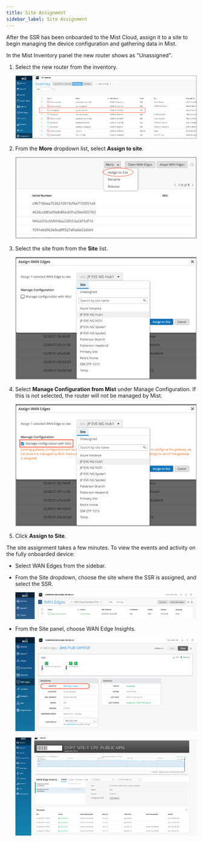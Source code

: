 ```yaml
---
title: Site Assignment
sidebar_label: Site Assignment
---
```


After the SSR has been onboarded to the Mist Cloud, assign it to a site to begin managing the device configuration and gathering data in Mist. 

In the Mist Inventory panel the new router shows as "Unassigned".

1. Select the new router from the inventory.

	![Inventory](/img/wan_site_assign1.png)

2. From the **More** dropdown list, select **Assign to site**.
	
	![Assign to Site](/img/wan_site_assign2.png)

3. Select the site from from the **Site** list. 

	![Site List](/img/wan_site_assign3_nomist.png)

4. Select **Manage Configuration from Mist** under Manage Configuration. If this is not selected, the router will not be managed by Mist. 

	![Managed by Mist](/img/wan_site_assign4.png)

5. Click **Assign to Site**.  

The site assignment takes a few minutes. To view the events and activity on the fully onboarded device:
- Select WAN Edges from the sidebar. 
- From the Site dropdown, choose the site where the SSR is assigned, and select the SSR.
	
	![Site Dropdown](/img/wan_site_assign5a.png)

- From the Site panel, choose WAN Edge Insights. 
	
	![Link to WAN Edge Insights](/img/wan_site_assign5b.png)

	![WAN Edge Insights](/img/wan_site_assign5.png)
